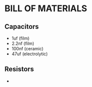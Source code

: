 # BILL OF MATERIALS
## Capacitors
 * 1uf (film)
 * 2.2nf (film)
 * 100nf (ceramic)
 * 47uf (electrolytic)
## Resistors
 * 
